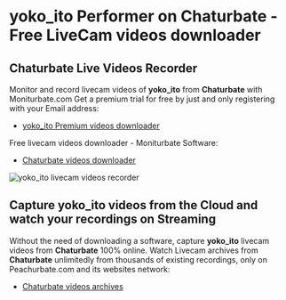 # yoko_ito Performer on Chaturbate - Free LiveCam videos downloader

## Chaturbate Live Videos Recorder

Monitor and record livecam videos of **yoko_ito** from **Chaturbate** with Moniturbate.com
Get a premium trial for free by just and only registering with your Email address:
* [yoko_ito Premium videos downloader](https://moniturbate.com/request-demo-licence-key.html)

Free livecam videos downloader - Moniturbate Software:
* [Chaturbate videos downloader](https://moniturbate.com/moniturbate-download-software.html)

![yoko_ito livecam videos recorder](https://peachurnet.com/templates/moniturbate-software.png)


## Capture yoko_ito videos from the Cloud and watch your recordings on Streaming

Without the need of downloading a software, capture **yoko_ito** livecam videos from **Chaturbate** 100% online.
Watch Livecam archives from **Chaturbate** unlimitedly from thousands of existing recordings, only on Peachurbate.com and its websites network:
* [Chaturbate videos archives](https://peachurnet.com/)